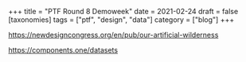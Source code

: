 +++
title = "PTF Round 8 Demoweek"
date = 2021-02-24
draft = false
[taxonomies]
tags = ["ptf", "design", "data"]
category = ["blog"]
+++


https://newdesigncongress.org/en/pub/our-artificial-wilderness

https://components.one/datasets
